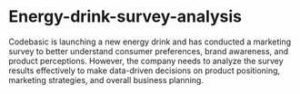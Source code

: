 # Energy-drink-survey-analysis
Codebasic is launching a new energy drink and has conducted a marketing survey to better understand consumer preferences, brand awareness, and product perceptions. However, the company needs to analyze the survey results effectively to make data-driven decisions on product positioning, marketing strategies, and overall business planning.
